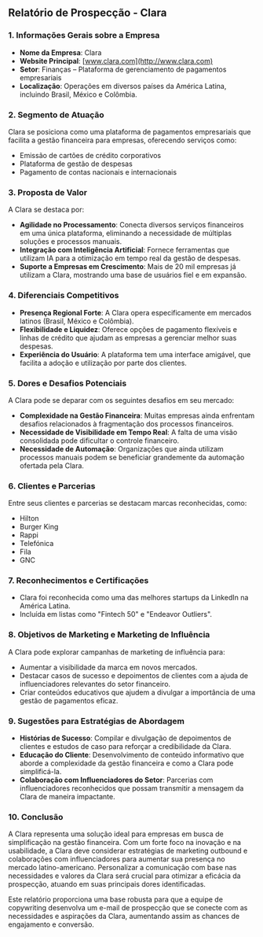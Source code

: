## Relatório de Prospecção - Clara

### 1. **Informações Gerais sobre a Empresa**
- **Nome da Empresa**: Clara
- **Website Principal**: [www.clara.com](http://www.clara.com)
- **Setor**: Finanças – Plataforma de gerenciamento de pagamentos empresariais
- **Localização**: Operações em diversos países da América Latina, incluindo Brasil, México e Colômbia.

### 2. **Segmento de Atuação**
Clara se posiciona como uma plataforma de pagamentos empresariais que facilita a gestão financeira para empresas, oferecendo serviços como:
- Emissão de cartões de crédito corporativos
- Plataforma de gestão de despesas
- Pagamento de contas nacionais e internacionais

### 3. **Proposta de Valor**
A Clara se destaca por:
- **Agilidade no Processamento**: Conecta diversos serviços financeiros em uma única plataforma, eliminando a necessidade de múltiplas soluções e processos manuais.
- **Integração com Inteligência Artificial**: Fornece ferramentas que utilizam IA para a otimização em tempo real da gestão de despesas.
- **Suporte a Empresas em Crescimento**: Mais de 20 mil empresas já utilizam a Clara, mostrando uma base de usuários fiel e em expansão.

### 4. **Diferenciais Competitivos**
- **Presença Regional Forte**: A Clara opera especificamente em mercados latinos (Brasil, México e Colômbia).
- **Flexibilidade e Liquidez**: Oferece opções de pagamento flexíveis e linhas de crédito que ajudam as empresas a gerenciar melhor suas despesas.
- **Experiência do Usuário**: A plataforma tem uma interface amigável, que facilita a adoção e utilização por parte dos clientes.

### 5. **Dores e Desafios Potenciais**
A Clara pode se deparar com os seguintes desafios em seu mercado:
- **Complexidade na Gestão Financeira**: Muitas empresas ainda enfrentam desafios relacionados à fragmentação dos processos financeiros.
- **Necessidade de Visibilidade em Tempo Real**: A falta de uma visão consolidada pode dificultar o controle financeiro.
- **Necessidade de Automação**: Organizações que ainda utilizam processos manuais podem se beneficiar grandemente da automação ofertada pela Clara.

### 6. **Clientes e Parcerias**
Entre seus clientes e parcerias se destacam marcas reconhecidas, como:
- Hilton
- Burger King
- Rappi
- Telefónica
- Fila
- GNC

### 7. **Reconhecimentos e Certificações**
- Clara foi reconhecida como uma das melhores startups da LinkedIn na América Latina.
- Incluída em listas como "Fintech 50" e "Endeavor Outliers".

### 8. **Objetivos de Marketing e Marketing de Influência**
A Clara pode explorar campanhas de marketing de influência para:
- Aumentar a visibilidade da marca em novos mercados.
- Destacar casos de sucesso e depoimentos de clientes com a ajuda de influenciadores relevantes do setor financeiro.
- Criar conteúdos educativos que ajudem a divulgar a importância de uma gestão de pagamentos eficaz.

### 9. **Sugestões para Estratégias de Abordagem**
- **Histórias de Sucesso**: Compilar e divulgação de depoimentos de clientes e estudos de caso para reforçar a credibilidade da Clara.
- **Educação do Cliente**: Desenvolvimento de conteúdo informativo que aborde a complexidade da gestão financeira e como a Clara pode simplificá-la.
- **Colaboração com Influenciadores do Setor**: Parcerias com influenciadores reconhecidos que possam transmitir a mensagem da Clara de maneira impactante.

### 10. **Conclusão**
A Clara representa uma solução ideal para empresas em busca de simplificação na gestão financeira. Com um forte foco na inovação e na usabilidade, a Clara deve considerar estratégias de marketing outbound e colaborações com influenciadores para aumentar sua presença no mercado latino-americano. Personalizar a comunicação com base nas necessidades e valores da Clara será crucial para otimizar a eficácia da prospecção, atuando em suas principais dores identificadas.

Este relatório proporciona uma base robusta para que a equipe de copywriting desenvolva um e-mail de prospecção que se conecte com as necessidades e aspirações da Clara, aumentando assim as chances de engajamento e conversão.